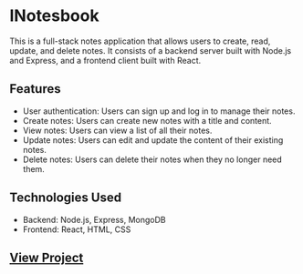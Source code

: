 # INotesbook

This is a full-stack notes application that allows users to create, read, update, and delete notes. It consists of a backend server built with Node.js and Express, and a frontend client built with React.

## Features

- User authentication: Users can sign up and log in to manage their notes.
- Create notes: Users can create new notes with a title and content.
- View notes: Users can view a list of all their notes.
- Update notes: Users can edit and update the content of their existing notes.
- Delete notes: Users can delete their notes when they no longer need them.

## Technologies Used

- Backend: Node.js, Express, MongoDB
- Frontend: React, HTML, CSS

## [View Project](https://drive.google.com/file/d/1qWXRy04WFb2aWOBiZXwd9p4oIlKKVtD8/view?usp=drive_link)
